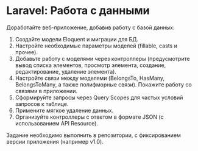 # Laravel: Работа с данными
Доработайте веб-приложение, добавив работу с базой данных:

1. Создайте модели Eloquent и миграции для БД.
2. Настройте необходимые параметры моделей (fillable, casts и прочее).
3. Добавьте работу с моделями через контроллеры (предусмотрите вывод списка элементов, просмотр элемента, создание, редактирование, удаление элемента).
4. Настройте связи между моделями (BelongsTo, HasMany, BelongsToMany, а также полифморные связи). Покажите работу со связями в приложении.
5. Сформируйте запросы через Query Scopes для частых условий запросов к таблице.
6. Примените мягкое удаление данных.
7. Организуйте контроллеры с ответом в формате JSON (с использованием API Resource).

Задание необходимо выполнить в репозитории, с фиксированием версии приложения (например v1.0).